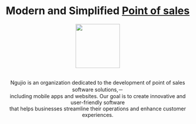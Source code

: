   <h1 align="center">Modern and Simplified <a href="">Point of sales</a></h1>
  <div align="center"> <img height="120" src="https://github.com/ngujio/.github/assets/101670659/4d645e38-fdf0-42bd-8345-db4ad40acb48"/> </div> <br>
  <p align="center">Ngujio is an organization dedicated to the development of point of sales software solutions,－<br>
  including mobile apps and websites. Our goal is to create innovative and user-friendly software<br>
  that helps businesses streamline their operations and enhance customer experiences.</p>


